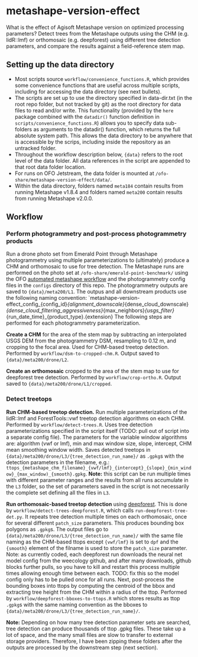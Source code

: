 # metashape-version-effect
What is the effect of Agisoft Metashape version on optimized processing parameters? Detect trees from the Metashape outputs using the CHM (e.g. lidR::lmf) or orthomosaic (e.g. deepforest) using different tree detection parameters, and compare the results against a field-reference stem map.

## Setting up the data directory

- Most scripts source `workflow/convenience_functions.R`, which provides some convenience functions that are useful across multiple scripts, including for accessing the data directory (see next bullets).
- The scripts are set up to use the directory specified in data-dir.txt (in the root repo folder, but not tracked by git) as the root directory for data files to read and/or write. This functionality (provided by the `here` package combined with the `datadir()` function definition in `scripts/convenience_functions.R`) allows you to specify data sub-folders as arguments to the datadir() function, which returns the full absolute system path. This allows the data directory to be anywhere that is accessible by the scrips, including inside the repository as an untracked folder.
- Throughout the workflow description below, `{data}` refers to the root level of the data folder. All data references in the script are appended to that root data folder location.
- For runs on OFO Jetstream, the data folder is mounted at `/ofo-share/metashape-version-effect/data/`.
- Within the data directory, folders named `meta184` contain results from running Metashape v1.8.4 and folders named `meta200` contain results from running Metashape v2.0.0.


## Workflow

### Perform photogrammetry and post-process photogrammetry products

Run a drone photo set from Emerald Point through Metashape photogrammetry using multiple parameterizations to (ultimately) produce a CHM and orthomosaic to use for tree detection. The Metashape runs are performed on the photo set at `/ofo-share/emerald-point-benchmark/` using the OFO [automated metashape workflow](https://github.com/open-forest-observatory/automate-metashape) and the photogrammetry config files in the `configs` directory of this repo. The photogrammetry outputs are saved to `{data}/meta200/L1`. The outpus and all downstream products use the following naming convention: `metashape-version-effect_config_{config_id}_{alignment_downscale}_{dense_cloud_downscale}_{dense_cloud_filtering_aggressiveness}_{max_neighbors}_{usgs_filter}_{run_date_time}_{product_type}.{extension} The following steps are performed for each photogrammetry parameterization. 

**Create a CHM** for the area of the stem map by subtracting an interpolated USGS DEM from the photogrammetry DSM, resampling to 0.12 m, and cropping to the focal area. Used for CHM-based treetop detection. Performed by `workflow/dsm-to-cropped-chm.R`. Output saved to `{data}/meta200/drone/L2`.

**Create an orthomosaic** cropped to the area of the stem map to use for deepforest tree detection. Performed by `workflow/crop-ortho.R`. Output saved to `{data}/meta200/drone/L1/cropped`.

### Detect treetops

**Run CHM-based treetop detection.** Run multiple parameterizations of the lidR::lmf and ForestTools::vwf treetop detection algorithms on each CHM. Performed by `workflow/detect-trees.R`. Uses tree detection parameterizations specified in the script itself (TODO: pull out of script into a separate config file). The parameters for the variable window algorithms are: algorithm (vwf or lmf), min and max window size, slope, intercept, CHM mean smoothing window width. Saves detected treetops in `{data}/meta200/drone/L3/{tree_detection_run_name}/` as `.gpkg`s with the detection parameters in the filename, e.g.: `ttops_{metashape_chm_filename}_{vwf/lmf}_{intercept}_{slope}_{min_window}_{max_window)_{smooth}.gpkg`. **Note:** this script can be run multiple times with different parameter ranges and the results from all runs accumulate in the `L3` folder, so the set of parameters saved in the script is not necessarily the complete set defining all the files in `L3`.

**Run orthomosaic-based treetop detection** using [deepforest](https://deepforest.readthedocs.io/en/latest/index.html#). This is done by `workflow/detect-trees-deepforest.R`, which calls `run-deepforest-tree-det.py`. It repeats tree detection multiple times on each orthomosaic, once for several different `patch_size` parameters. This produces bounding box polygons as `.gpkg`s. The output files go to `{data}/meta200/drone/L3/{tree_detection_run_name}/` with the same file naming as the CHM-based ttops except `{vwf/lmf}` is set to `dpf` and the `{smooth}` element of the filname is used to store the `patch_size` parameter. Note: as currently coded, each deepforest run downloads the neural net model config from the weecology github, and after many downloads, github blocks further pulls, so you have to kill and restart this process multiple times allowing enough time between each. TODO: fix this so the model config only has to be pulled once for all runs. Next, post-process the bounding boxes into ttops by computing the centroid of the bbox and extracting tree height from the CHM within a radius of the ttop. Performed by `workflow/deepforest-bboxes-to-ttops.R` which stores results as ttop `.gpkg`s with the same naming convention as the bboxes to `{data}/meta200/drone/L3/{tree_detection_run_name}/`.

**Note:** Depending on how many tree detection parameter sets are searched, tree detection can produce thousands of ttop .gpkg files. These take up a lot of space, and the many small files are slow to transfer to external storage providers. Therefore, I have been zipping these folders after the outputs are processed by the downstream step (next section).


